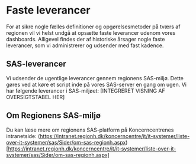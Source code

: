 # Faste leverancer

For at sikre nogle fælles definitioner og opgørelsesmetoder på tværs af regionen vil vi helst undgå at opsætte faste leverancer udenom vores dashboards. Alligevel findes der af historiske årsager nogle faste leverancer, som vi administrerer og udsender med fast kadence.

## SAS-leverancer
Vi udsender de ugentlige leverancer gennem regionens SAS-miljø. Dette gøres ved at køre et script inde på vores SAS-server en gang om ugen. Vi har følgende leverancer i SAS-miljøet:
[INTEGRERET VISNING AF OVERSIGTSTABEL HER]

## Om Regionens SAS-miljø
Du kan læse mere om regionens SAS-platform på Koncerncentrenes intranetside:
(https://intranet.regionh.dk/koncerncentre/it/it-systemer/liste-over-it-systemer/sas/Sider/om-sas-regionh.aspx)[https://intranet.regionh.dk/koncerncentre/it/it-systemer/liste-over-it-systemer/sas/Sider/om-sas-regionh.aspx]

